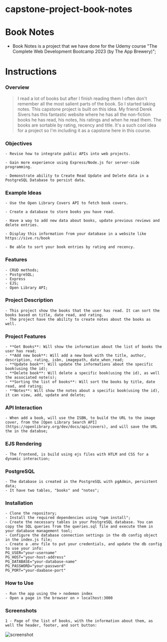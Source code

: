 # capstone-project-book-notes

# Book Notes

- Book Notes is a project that we have done for the Udemy course "The Complete Web Development Bootcamp 2023 (by The App Brewery)";

# Instructions

### Overview

> I read a lot of books but after I finish reading them I often don't remember all the most salient parts of the book. So I started taking notes. This capstone project is built on this idea. My friend Derek Sivers has this fantastic website where he has all the non-fiction books he has read, his notes, his ratings and when he read them. The books are sortable by rating, recency and title. It's a such cool idea for a project so I'm including it as a capstone here in this course.

### Objectives

    - Revise how to integrate public APIs into web projects.

    - Gain more experience using Express/Node.js for server-side programming.

    - Demonstrate ability to Create Read Update and Delete data in a PostgreSQL Database to persist data.

### Example Ideas

    - Use the Open Library Covers API to fetch book covers.

    - Create a database to store books you have read.

    - Have a way to add new data about books, update previous reviews and delete entries.

    - Display this information from your database in a website like https://sive.rs/book

    - Be able to sort your book entries by rating and recency.

### Features

    - CRUD methods;
    - PostgreSQL;
    - Express
    - EJS;
    - Open Library API;

### Project Description

    - This project show the books that the user has read. It can sort the books based on title, date read, and rating.
    - The project have the ability to create notes about the books as well.

### Project Features

    - **Get Books**: Will show the information about the list of books the user has read;
    - **Add new book**: Will add a new book with the title, author, description, rating, isbn, imagepath, date_when_read;
    - **Update book**: Will update the informations about the specific book(using the id);
    - **Delete book**: Will delete a specific book(using the id), as well the associated note(s);
    - **Sorting the list of books**: Will sort the books by title, date read, and rating;
    - **Notes**: Will show the notes about a specific book(using the id), it can view, add, update and delete;

### API Interaction

    - When add a book, will use the ISBN, to build the URL to the image cover, from the [Open Library Search API](https://openlibrary.org/dev/docs/api/covers), and will save the URL the in the databse;

### EJS Rendering

    - The frontend, is build using ejs files with HTLM and CSS for a dynamic interaction;

### PostgreSQL

    - The database is created in the PostgreSQL with pgAdmin, persistent data;
    - It have two tables, "books" and "notes";

### Installation

    - Clone the repository;
    - Install the required dependencies using "npm install";
    - Create the necessary tables in your PostgreSQL database. You can copy the SQL queries from the queries.sql file and execute them in your database management tool;
    - Configure the database connection settings in the db config object in the index.js file;
    - Create a .env file to put your credentials, and update the db config to use your info:
    PG_USER="your-username"
    PG_HOST="your-host-address"
    PG_DATABASE="your-database-name"
    PG_PASSWORD="your-password"
    PG_PORT="your-daabase-port"

### How to Use

    - Run the app using the > nodemon index
    - Open a page in the browser on > localhost:3000

### Screenshots

    1 - Page of the list of books, with the information about them, as well the header, footer, and sort button:

![screenshot](list_books.png)
